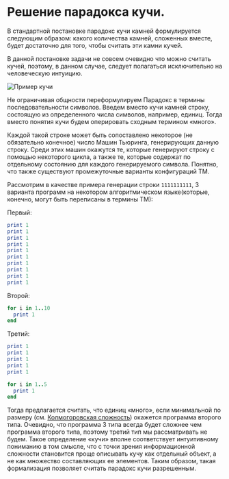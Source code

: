 # Решение парадокса кучи.

В стандартной постановке парадокс кучи камней формулируется следующим образом: какого количества камней, сложенных вместе, будет достаточно для того, чтобы считать эти камни кучей.

В данной постановке задачи не совсем очевидно что можно считать кучей, поэтому, в данном случае, следует полагаться исключительно на человеческую интуицию. 

![Пример кучи](http://chtooznachaet.ru/wp-content/uploads/2014/08/%D0%92%D1%80%D0%B5%D0%BC%D1%8F-%D1%81%D0%BE%D0%B1%D0%B8%D1%80%D0%B0%D1%82%D1%8C-%D0%BA%D0%B0%D0%BC%D0%BD%D0%B8.jpg "Heap example")

Не ограничивая общности переформулируем Парадокс в термины последовательности символов.
Введем вместо кучи камней строку, состоящую из определенного числа символов, например, единиц. Тогда вместо понятия кучи будем оперировать сходным термином «много».

Каждой такой строке может быть сопоставлено некоторое (не обязательно конечное) число Машин Тьюринга, генерирующих данную строку.
Среди этих машин окажутся те, которые генерируют строку с помощью некоторого цикла, а также те, которые содержат по отдельному состоянию для каждого генерируемого символа. Понятно, что также существуют промежуточные варианты конфигураций ТМ.

Рассмотрим в качестве примера генерации строки `1111111111`, 3 варианта программ на некотором алгоритмическом языке(которые, конечно, могут быть переписаны в термины ТМ):

Первый:

``` ruby
print 1
print 1
print 1
print 1
print 1
print 1
print 1
print 1
print 1
print 1
```

Второй:

``` ruby
for i in 1..10
  print 1
end
```

Третий:

``` ruby
print 1
print 1
print 1
print 1
print 1

for i in 1..5
  print 1
end
```

Тогда предлагается считать, что единиц «много», если минимальной по размеру (см. [Колмогоровская сложность](/records/kolmogorov-complexity)) окажется программа второго типа.
Очевидно, что программа 3 типа всегда будет сложнее чем программа второго типа, поэтому третий тип мы рассматривать не будем.
Такое определение «кучи» вполне соответствует интуитивному пониманию в том смысле, что с точки зрения информационной сложности становится проще описывать кучу как отдельный объект, а не как множество составляющих ее элементов.
Таким образом, такая формализация позволяет считать парадокс кучи разрешенным. 
